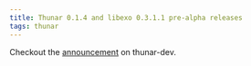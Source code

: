 ```yaml
---
title: Thunar 0.1.4 and libexo 0.3.1.1 pre-alpha releases
tags: thunar
---
```


Checkout the <a href="http://foo-projects.org/pipermail/thunar-dev/2005-November/001489.html">announcement</a> on thunar-dev.

